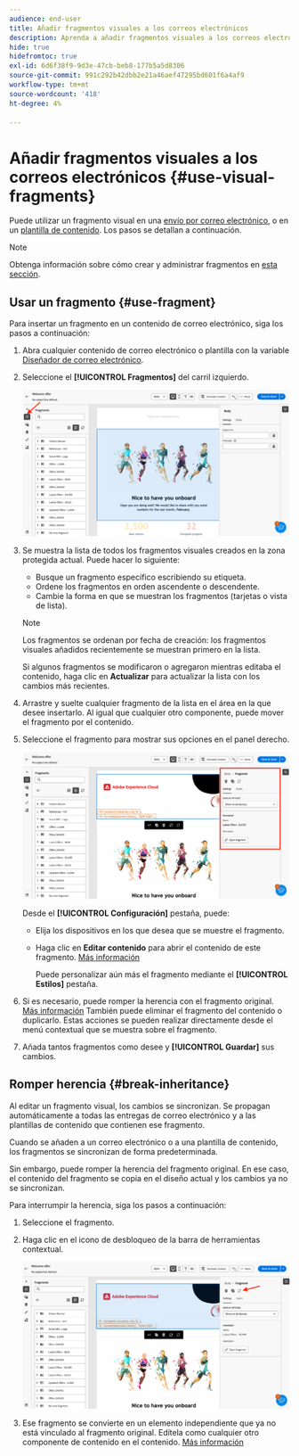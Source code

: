 ```yaml
---
audience: end-user
title: Añadir fragmentos visuales a los correos electrónicos
description: Aprenda a añadir fragmentos visuales a los correos electrónicos
hide: true
hidefromtoc: true
exl-id: 6d6f38f9-9d3e-47cb-beb8-177b5a5d8306
source-git-commit: 991c292b42dbb2e21a46aef47295bd601f6a4af9
workflow-type: tm+mt
source-wordcount: '418'
ht-degree: 4%

---
```


# Añadir fragmentos visuales a los correos electrónicos {#use-visual-fragments}

Puede utilizar un fragmento visual en una [envío por correo electrónico](get-started-email-designer.md), o en un [plantilla de contenido](use-email-templates.md). Los pasos se detallan a continuación.


>[!NOTE]
>
>Obtenga información sobre cómo crear y administrar fragmentos en [esta sección](fragments.md).


## Usar un fragmento {#use-fragment}

Para insertar un fragmento en un contenido de correo electrónico, siga los pasos a continuación:

1. Abra cualquier contenido de correo electrónico o plantilla con la variable [Diseñador de correo electrónico](get-started-email-designer.md).

1. Seleccione el **[!UICONTROL Fragmentos]** del carril izquierdo.

   ![](assets/fragments-in-designer.png)

1. Se muestra la lista de todos los fragmentos visuales creados en la zona protegida actual. Puede hacer lo siguiente:

   * Busque un fragmento específico escribiendo su etiqueta.
   * Ordene los fragmentos en orden ascendente o descendente.
   * Cambie la forma en que se muestran los fragmentos (tarjetas o vista de lista).

   >[!NOTE]
   >
   >Los fragmentos se ordenan por fecha de creación: los fragmentos visuales añadidos recientemente se muestran primero en la lista.

   Si algunos fragmentos se modificaron o agregaron mientras editaba el contenido, haga clic en **Actualizar** para actualizar la lista con los cambios más recientes.

1. Arrastre y suelte cualquier fragmento de la lista en el área en la que desee insertarlo. Al igual que cualquier otro componente, puede mover el fragmento por el contenido.

1. Seleccione el fragmento para mostrar sus opciones en el panel derecho.

   ![](assets/fragment-right-pane.png)

   Desde el **[!UICONTROL Configuración]** pestaña, puede:

   * Elija los dispositivos en los que desea que se muestre el fragmento.
   * Haga clic en **Editar contenido** para abrir el contenido de este fragmento. [Más información](../email/fragments.md#edit-fragments)

     Puede personalizar aún más el fragmento mediante el **[!UICONTROL Estilos]** pestaña.

1. Si es necesario, puede romper la herencia con el fragmento original. [Más información](#break-inheritance)
También puede eliminar el fragmento del contenido o duplicarlo. Estas acciones se pueden realizar directamente desde el menú contextual que se muestra sobre el fragmento.

1. Añada tantos fragmentos como desee y **[!UICONTROL Guardar]** sus cambios.

## Romper herencia {#break-inheritance}

Al editar un fragmento visual, los cambios se sincronizan. Se propagan automáticamente a todas las entregas de correo electrónico y a las plantillas de contenido que contienen ese fragmento.

Cuando se añaden a un correo electrónico o a una plantilla de contenido, los fragmentos se sincronizan de forma predeterminada.

Sin embargo, puede romper la herencia del fragmento original. En ese caso, el contenido del fragmento se copia en el diseño actual y los cambios ya no se sincronizan.

Para interrumpir la herencia, siga los pasos a continuación:

1. Seleccione el fragmento.

1. Haga clic en el icono de desbloqueo de la barra de herramientas contextual.

   ![](assets/fragment-break-inheritance.png)

1. Ese fragmento se convierte en un elemento independiente que ya no está vinculado al fragmento original. Edítela como cualquier otro componente de contenido en el contenido. [Más información](content-components.md)
